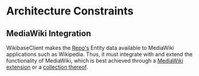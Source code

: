 # Architecture Constraints

## MediaWiki Integration

WikibaseClient makes the [Repo's](../overview/12-Glossary.md#wikibase-repository) Entity data available to MediaWiki applications such as Wikipedia. Thus, it must integrate with and extend the functionality of MediaWiki, which is best achieved through a [MediaWiki extension](../overview/12-Glossary.md#mediawiki-extension) or a [collection thereof](../overview/12-Glossary.md#wikibase-extension).
